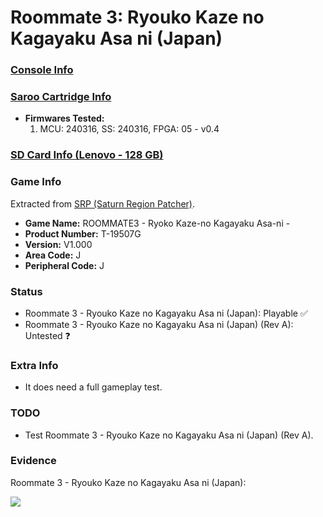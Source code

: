 # Roommate 3: Ryouko Kaze no Kagayaku Asa ni (Japan)

### [Console Info](../../../../../Info/Consoles/VA13/README.md)

### [Saroo Cartridge Info](../../../../../Info/Cartridges/RetroGameParadiseStore/1.32F/README.md)

- <b>Firmwares Tested:</b>
  1. MCU: 240316, SS: 240316, FPGA: 05 - v0.4

### [SD Card Info (Lenovo - 128 GB)](../../../../../Info/SdCards/Lenovo/128GB/fat32/README.md)

### Game Info

Extracted from [SRP (Saturn Region Patcher)](https://segaxtreme.net/resources/saturn-region-patcher.81/download).

- <b>Game Name:</b> ROOMMATE3 - Ryoko Kaze-no Kagayaku Asa-ni -
- <b>Product Number:</b> T-19507G
- <b>Version:</b> V1.000
- <b>Area Code:</b> J
- <b>Peripheral Code:</b> J

### Status

- Roommate 3 - Ryouko Kaze no Kagayaku Asa ni (Japan): Playable :white_check_mark:
- Roommate 3 - Ryouko Kaze no Kagayaku Asa ni (Japan) (Rev A): Untested :question:

### Extra Info

- It does need a full gameplay test.

### TODO

- Test Roommate 3 - Ryouko Kaze no Kagayaku Asa ni (Japan) (Rev A).

### Evidence

Roommate 3 - Ryouko Kaze no Kagayaku Asa ni (Japan):

[![](https://img.youtube.com/vi/gZu36eGtl18/0.jpg)](https://www.youtube.com/watch?v=gZu36eGtl18)
